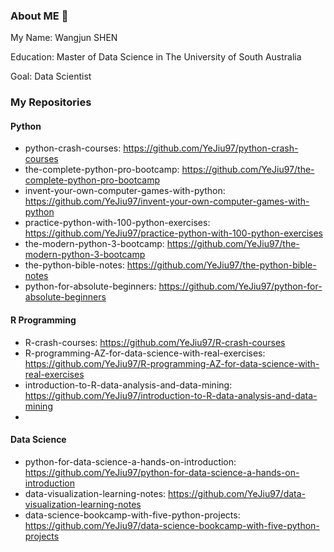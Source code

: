 ### About ME 👋

My Name: Wangjun SHEN

Education: Master of Data Science in The University of South Australia

Goal: Data Scientist

### My Repositories
#### Python

- python-crash-courses: https://github.com/YeJiu97/python-crash-courses
- the-complete-python-pro-bootcamp: https://github.com/YeJiu97/the-complete-python-pro-bootcamp
- invent-your-own-computer-games-with-python: https://github.com/YeJiu97/invent-your-own-computer-games-with-python
- practice-python-with-100-python-exercises: https://github.com/YeJiu97/practice-python-with-100-python-exercises
- the-modern-python-3-bootcamp: https://github.com/YeJiu97/the-modern-python-3-bootcamp
- the-python-bible-notes: https://github.com/YeJiu97/the-python-bible-notes
- python-for-absolute-beginners: https://github.com/YeJiu97/python-for-absolute-beginners

#### R Programming

- R-crash-courses: https://github.com/YeJiu97/R-crash-courses
- R-programming-AZ-for-data-science-with-real-exercises: https://github.com/YeJiu97/R-programming-AZ-for-data-science-with-real-exercises
- introduction-to-R-data-analysis-and-data-mining: https://github.com/YeJiu97/introduction-to-R-data-analysis-and-data-mining
- 

#### Data Science

- python-for-data-science-a-hands-on-introduction: https://github.com/YeJiu97/python-for-data-science-a-hands-on-introduction
- data-visualization-learning-notes: https://github.com/YeJiu97/data-visualization-learning-notes
- data-science-bookcamp-with-five-python-projects: https://github.com/YeJiu97/data-science-bookcamp-with-five-python-projects

<!--
**YeJiu97/YeJiu97** is a ✨ _special_ ✨ repository because its `README.md` (this file) appears on your GitHub profile.

Here are some ideas to get you started:

- 🔭 I’m currently working on ...
- 🌱 I’m currently learning ...
- 👯 I’m looking to collaborate on ...
- 🤔 I’m looking for help with ...
- 💬 Ask me about ...
- 📫 How to reach me: ...
- 😄 Pronouns: ...
- ⚡ Fun fact: ...
-->
